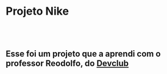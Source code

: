<h1>Projeto Nike</h1> 
<br>
<br>
<h2>Esse foi um projeto que a aprendi com o professor Reodolfo, do <a href="https://rodolfomori.com.br/devclub">Devclub</a></h2>
